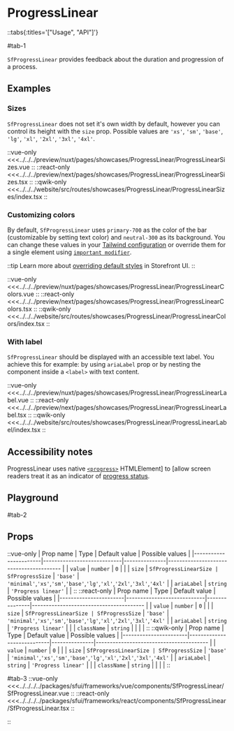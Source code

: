 # ProgressLinear

::tabs{:titles='["Usage", "API"]'}

#tab-1

`SfProgressLinear` provides feedback about the duration and progression of a process.

## Examples

### Sizes

`SfProgressLinear` does not set it's own width by default, however you can control its height with the `size` prop. Possible values are `'xs'`, `'sm'`, `'base'`, `'lg'`, `'xl'`, `'2xl'`, `'3xl'`, `'4xl'`.

<Showcase showcase-name="ProgressLinear/ProgressLinearSizes" style="min-height:300px">

::vue-only
<<<../../../preview/nuxt/pages/showcases/ProgressLinear/ProgressLinearSizes.vue
::
::react-only
<<<../../../preview/next/pages/showcases/ProgressLinear/ProgressLinearSizes.tsx
::
::qwik-only
<<<../../../website/src/routes/showcases/ProgressLinear/ProgressLinearSizes/index.tsx
::

</Showcase>

### Customizing colors

By default, `SfProgressLinear` uses `primary-700` as the color of the bar (customizable by setting text color) and `neutral-300` as its background. You can change these values in your [Tailwind configuration](https://tailwindcss.com/docs/configuration#theme) or override them for a single element using [`important modifier`](https://tailwindcss.com/docs/configuration#important-modifier).

::tip
Learn more about [overriding default styles](/customization/overriding-default-styles) in Storefront UI.
::

<Showcase showcase-name="ProgressLinear/ProgressLinearColors">

::vue-only
<<<../../../preview/nuxt/pages/showcases/ProgressLinear/ProgressLinearColors.vue
::
::react-only
<<<../../../preview/next/pages/showcases/ProgressLinear/ProgressLinearColors.tsx
::
::qwik-only
<<<../../../website/src/routes/showcases/ProgressLinear/ProgressLinearColors/index.tsx
::

</Showcase>

### With label

`SfProgressLinear` should be displayed with an accessible text label. You achieve this for example: by using `ariaLabel` prop or by nesting the component inside a `<label>` with text content.

<Showcase showcase-name="ProgressLinear/ProgressLinearLabel">

::vue-only
<<<../../../preview/nuxt/pages/showcases/ProgressLinear/ProgressLinearLabel.vue
::
::react-only
<<<../../../preview/next/pages/showcases/ProgressLinear/ProgressLinearLabel.tsx
::
::qwik-only
<<<../../../website/src/routes/showcases/ProgressLinear/ProgressLinearLabel/index.tsx
::

</Showcase>

## Accessibility notes

ProgressLinear uses native [`<progress>`](https://developer.mozilla.org/en-US/docs/Web/HTML/Element/progress) HTMLElement] to [allow screen readers treat it as an indicator of [progress status](https://developer.mozilla.org/en-US/docs/Web/Accessibility/ARIA/Roles/progressbar_role).

## Playground

<Generate />

#tab-2

## Props

::vue-only
| Prop name | Type | Default value | Possible values |
|-----------------------|----------------------------|---------------|---------------------------------------- |
| `value` | `number` | `0` | |
| `size` | `SfProgressLinearSize | SfProgressSize` | `'base'` | `'minimal'`,`'xs'`,`'sm'`,`'base'`,`'lg'`,`'xl'`,`'2xl'`,`'3xl'`,`'4xl'` |
| `ariaLabel` | `string` | `'Progress linear'` | |
::
::react-only
| Prop name | Type | Default value | Possible values |
|-----------------------|----------------------------|---------------|---------------------------------------- |
| `value` | `number` | `0` | |
| `size` | `SfProgressLinearSize | SfProgressSize` | `'base'` | `'minimal'`,`'xs'`,`'sm'`,`'base'`,`'lg'`,`'xl'`,`'2xl'`,`'3xl'`,`'4xl'` |
| `ariaLabel` | `string` | `'Progress linear'` | |
| `className` | `string` | | | |
::
::qwik-only
| Prop name | Type | Default value | Possible values |
|-----------------------|----------------------------|---------------|---------------------------------------- |
| `value` | `number` | `0` | |
| `size` | `SfProgressLinearSize | SfProgressSize` | `'base'` | `'minimal'`,`'xs'`,`'sm'`,`'base'`,`'lg'`,`'xl'`,`'2xl'`,`'3xl'`,`'4xl'` |
| `ariaLabel` | `string` | `'Progress linear'` | |
| `className` | `string` | | | |
::

#tab-3
::vue-only
<<<../../../../packages/sfui/frameworks/vue/components/SfProgressLinear/SfProgressLinear.vue
::
::react-only
<<<../../../../packages/sfui/frameworks/react/components/SfProgressLinear/SfProgressLinear.tsx
::

::
